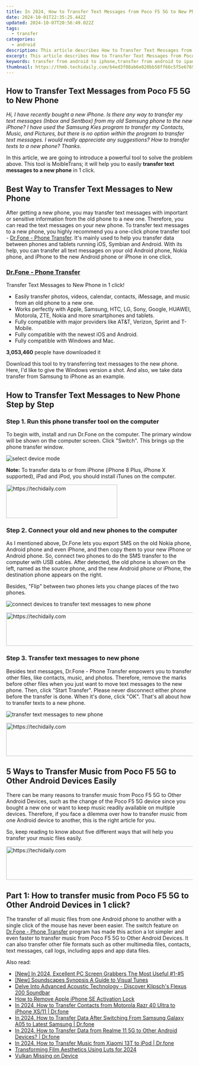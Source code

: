 ```yaml
---
title: In 2024, How to Transfer Text Messages from Poco F5 5G to New Phone | Dr.fone
date: 2024-10-01T22:35:25.442Z
updated: 2024-10-07T20:56:49.022Z
tags: 
  - transfer
categories:
  - android
description: This article describes How to Transfer Text Messages from Poco F5 5G to New Phone
excerpt: This article describes How to Transfer Text Messages from Poco F5 5G to New Phone
keywords: transfer from android to iphone,transfer from android to ipad,transfer from android to mac,transfer from Poco F5 5G to mac,transfer from Poco F5 5G to android,transfer from android to pc
thumbnail: https://thmb.techidaily.com/b4ed3f08ab6e820bb58ff66c5f5e67696c65d753e22482d093bffe3ae2ca67e1.png
---
```


## How to Transfer Text Messages from Poco F5 5G to New Phone

_Hi, I have recently bought a new iPhone. Is there any way to transfer my text messages (Inbox and Sentbox) from my old Samsung phone to the new iPhone? I have used the Samsung Kies program to transfer my Contacts, Music, and Pictures, but there is no option within the program to transfer text messages. I would really appreciate any suggestions? How to transfer texts to a new phone? Thanks._

In this article, we are going to introduce a powerful tool to solve the problem above. This tool is MoibleTrans; it will help you to easily **transfer text messages to a new phone** in 1 click.

## Best Way to Transfer Text Messages to New Phone

After getting a new phone, you may transfer text messages with important or sensitive information from the old phone to a new one. Therefore, you can read the text messages on your new phone. To transfer text messages to a new phone, you highly recommend you a one-click phone transfer tool - [Dr.Fone - Phone Transfer](https://tools.techidaily.com/wondershare/drfone/phone-switch/). It's mainly used to help you transfer data between phones and tablets running iOS, Symbian and Android. With its help, you can transfer all text messages on your old Android phone, Nokia phone, and iPhone to the new Android phone or iPhone in one click.

### [Dr.Fone - Phone Transfer](https://tools.techidaily.com/wondershare/drfone/phone-switch/ "Phone to Phone Transfer")

Transfer Text Messages to New Phone in 1 click!

- Easily transfer photos, videos, calendar, contacts, iMessage, and music from an old phone to a new one.
- Works perfectly with Apple, Samsung, HTC, LG, Sony, Google, HUAWEI, Motorola, ZTE, Nokia and more smartphones and tablets.
- Fully compatible with major providers like AT&T, Verizon, Sprint and T-Mobile.
- Fully compatible with the newest iOS and Android.
- Fully compatible with Windows and Mac.

**3,053,460** people have downloaded it

Download this tool to try transferring text messages to the new phone. Here, I'd like to give the Windows version a shot. And also, we take data transfer from Samsung to iPhone as an example.

## How to Transfer Text Messages to New Phone Step by Step

### Step 1. Run this phone transfer tool on the computer

To begin with, install and run Dr.Fone on the computer. The primary window will be shown on the computer screen. Click "Switch". This brings up the phone transfer window.

![select device mode](https://images.wondershare.com/drfone/guide/drfone-home.png)

**Note:** To transfer data to or from iPhone (iPhone 8 Plus, iPhone X supported), iPad and iPod, you should install iTunes on the computer.

<!-- affiliate ads begin -->
<a href="https://aligracehair.sjv.io/c/5597632/1934254/19272" target="_top" id="1934254">
  <img src="//a.impactradius-go.com/display-ad/19272-1934254" border="0" alt="https://techidaily.com" width="300" height="90"/>
</a>
<img height="0" width="0" src="https://aligracehair.sjv.io/i/5597632/1934254/19272" style="position:absolute;visibility:hidden;" border="0" />
<!-- affiliate ads end -->

### Step 2. Connect your old and new phones to the computer

As I mentioned above, Dr.Fone lets you export SMS on the old Nokia phone, Android phone and even iPhone, and then copy them to your new iPhone or Android phone. So, connect two phones to do the SMS transfer to the computer with USB cables. After detected, the old phone is shown on the left, named as the source phone, and the new Android phone or iPhone, the destination phone appears on the right.

Besides, "Flip" between two phones lets you change places of the two phones.

![connect devices to transfer text messages to new phone](https://images.wondershare.com/drfone/drfone/phone-switch-ios-to-ios-01.jpg)

<!-- affiliate ads begin -->
<a href="https://aligracehair.sjv.io/c/5597632/1896560/19272" target="_top" id="1896560">
  <img src="//a.impactradius-go.com/display-ad/19272-1896560" border="0" alt="https://techidaily.com" width="728" height="90"/>
</a>
<img height="0" width="0" src="https://aligracehair.sjv.io/i/5597632/1896560/19272" style="position:absolute;visibility:hidden;" border="0" />
<!-- affiliate ads end -->

### Step 3. Transfer text messages to new phone

Besides text messages, Dr.Fone - Phone Transfer empowers you to transfer other files, like contacts, music, and photos. Therefore, remove the marks before other files when you just want to move text messages to the new phone. Then, click "Start Transfer". Please never disconnect either phone before the transfer is done. When it's done, click "OK". That's all about how to transfer texts to a new phone.

![transfer text messages to new phone](https://images.wondershare.com/drfone/drfone/phone-switch-ios-to-ios-02.jpg)

<!-- affiliate ads begin -->
<a href="https://appsumo.8odi.net/c/5597632/2068439/7443" target="_top" id="2068439">
  <img src="//a.impactradius-go.com/display-ad/7443-2068439" border="0" alt="https://techidaily.com" width="728" height="90"/>
</a>
<img height="0" width="0" src="https://appsumo.8odi.net/i/5597632/2068439/7443" style="position:absolute;visibility:hidden;" border="0" />
<!-- affiliate ads end -->

## 5 Ways to Transfer Music from Poco F5 5G to Other Android Devices Easily

There can be many reasons to transfer music from Poco F5 5G to Other Android Devices, such as the change of the Poco F5 5G device since you bought a new one or want to keep music readily available on multiple devices. Therefore, if you face a dilemma over how to transfer music from one Android device to another, this is the right article for you.

So, keep reading to know about five different ways that will help you transfer your music files easily.

<!-- affiliate ads begin -->
<a href="https://aligracehair.sjv.io/c/5597632/1918666/19272" target="_top" id="1918666">
  <img src="//a.impactradius-go.com/display-ad/19272-1918666" border="0" alt="https://techidaily.com" width="728" height="90"/>
</a>
<img height="0" width="0" src="https://aligracehair.sjv.io/i/5597632/1918666/19272" style="position:absolute;visibility:hidden;" border="0" />
<!-- affiliate ads end -->

## Part 1: How to transfer music from Poco F5 5G to Other Android Devices in 1 click?

The transfer of all music files from one Android phone to another with a single click of the mouse has never been easier. The switch feature on [Dr.Fone - Phone Transfer](https://tools.techidaily.com/wondershare/drfone/phone-switch/) program has made this action a lot simpler and even faster to transfer music from Poco F5 5G to Other Android Devices. It can also transfer other file formats such as other multimedia files, contacts, text messages, call logs, including apps and app data files.

<ins class="adsbygoogle"
      style="display:block"
      data-ad-client="ca-pub-7571918770474297"
      data-ad-slot="8358498916"
      data-ad-format="auto"
      data-full-width-responsive="true"></ins>

<span class="atpl-alsoreadstyle">Also read:</span>
<div><ul>
<li><a href="https://screen-video-capture.techidaily.com/new-in-2024-excellent-pc-screen-grabbers-the-most-useful-1-5/"><u>[New] In 2024, Excellent PC Screen Grabbers The Most Useful #1-#5</u></a></li>
<li><a href="https://article-files.techidaily.com/new-soundscapes-synopsis-a-guide-to-visual-tunes/"><u>[New] Soundscapes Synopsis A Guide to Visual Tunes</u></a></li>
<li><a href="https://buynow-marvelous.techidaily.com/delve-into-advanced-acoustic-technology-discover-klipschs-flexus-200-soundbar/"><u>Delve Into Advanced Acoustic Technology - Discover Klipsch's Flexus 200 Soundbar</u></a></li>
<li><a href="https://activate-lock.techidaily.com/how-to-remove-apple-iphone-se-activation-lock-by-drfone-ios/"><u>How to Remove Apple iPhone SE Activation Lock</u></a></li>
<li><a href="https://android-transfer.techidaily.com/in-2024-how-to-transfer-contacts-from-motorola-razr-40-ultra-to-iphone-xs11-drfone-by-drfone-transfer-from-android-transfer-from-android/"><u>In 2024, How to Transfer Contacts from Motorola Razr 40 Ultra to iPhone XS/11 | Dr.fone</u></a></li>
<li><a href="https://android-transfer.techidaily.com/in-2024-how-to-transfer-data-after-switching-from-samsung-galaxy-a05-to-latest-samsung-drfone-by-drfone-transfer-from-android-transfer-from-android/"><u>In 2024, How to Transfer Data After Switching From Samsung Galaxy A05 to Latest Samsung | Dr.fone</u></a></li>
<li><a href="https://android-transfer.techidaily.com/in-2024-how-to-transfer-data-from-realme-11-5g-to-other-android-devices-drfone-by-drfone-transfer-from-android-transfer-from-android/"><u>In 2024, How to Transfer Data from Realme 11 5G to Other Android Devices? | Dr.fone</u></a></li>
<li><a href="https://android-transfer.techidaily.com/in-2024-how-to-transfer-music-from-xiaomi-13t-to-ipod-drfone-by-drfone-transfer-from-android-transfer-from-android/"><u>In 2024, How to Transfer Music from Xiaomi 13T to iPod | Dr.fone</u></a></li>
<li><a href="https://some-guidance.techidaily.com/transforming-film-aesthetics-using-luts-for-2024/"><u>Transforming Film Aesthetics Using Luts for 2024</u></a></li>
<li><a href="https://network-issues.techidaily.com/vulkan-missing-on-device/"><u>Vulkan Missing on Device</u></a></li>
</ul></div>

